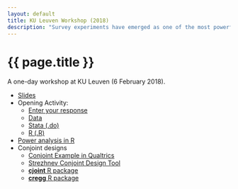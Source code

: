 ```yaml
---
layout: default
title: KU Leuven Workshop (2018)
description: "Survey experiments have emerged as one of the most powerful methodological tools in the social sciences. This workshop introduces ways of thinking about and designing web-based survey experiments and presents a number of the challenges of implementing and analyzing them."
---
```


# {{ page.title }}

A one-day workshop at KU Leuven (6 February 2018).

 - [Slides](slides/Leuven2018.pdf)
 - Opening Activity:
    - [Enter your response](http://bit.ly/297vEdd)
    - [Data](activities/activity01.tsv)
    - [Stata (.do)](activities/activity01.do)
    - [R (.R)](activities/activity01.R)
 - [Power analysis in R](activities/power.R)
 - Conjoint designs
    - [Conjoint Example in Qualtrics](https://github.com/leeper/conjoint-example)
    - [Strezhnev Conjoint Design Tool](https://scholar.harvard.edu/astrezhnev/conjoint-survey-design-tool)
    - [**cjoint** R package](https://cran.r-project.org/package=cjoint)
    - [**cregg** R package](https://cran.r-project.org/package=cregg)

